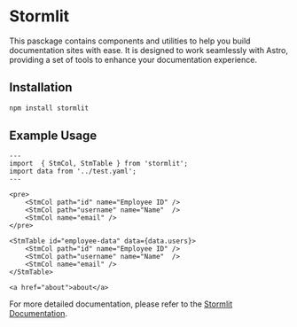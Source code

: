# Stormlit

This pasckage contains components and utilities to help you build documentation sites with ease. It is designed to work seamlessly with Astro, providing a set of tools to enhance your documentation experience.

## Installation
```bash
npm install stormlit
```

## Example Usage

```mdx
---
import  { StmCol, StmTable } from 'stormlit';
import data from '../test.yaml';
---

<pre>
    <StmCol path="id" name="Employee ID" />
    <StmCol path="username" name="Name"  />
    <StmCol name="email" />
</pre>

<StmTable id="employee-data" data={data.users}>
    <StmCol path="id" name="Employee ID" />
    <StmCol path="username" name="Name"  />
    <StmCol name="email" />
</StmTable>

<a href="about">about</a>
```

For more detailed documentation, please refer to the [Stormlit Documentation](https://github.com/frodrish/stormlit#readme).